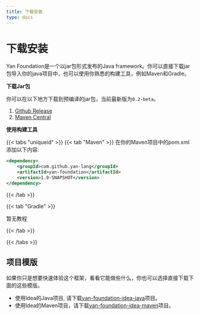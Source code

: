 ```yaml
---
title: 下载安装
type: docs
---
```


# 下载安装

Yan Foundation是一个以jar包形式发布的Java framework。你可以直接下载jar包导入你的java项目中，也可以使用你熟悉的构建工具，例如Maven和Gradle。

**下载Jar包**

你可以在以下地方下载到预编译的jar包，当前最新版为`0.2-beta`。

1. [Github Release]()
2. [Maven Central]()

**使用构建工具**

{{< tabs "uniqueid" >}}
{{< tab "Maven" >}}
在你的Maven项目中的pom.xml添加以下内容:
```xml
<dependency>
    <groupId>com.github.yan-lang</groupId>
    <artifactId>yan-foundation</artifactId>
    <version>1.0-SNAPSHOT</version>
</dependency>
```

{{< /tab >}}

{{< tab "Gradle" >}}

暂无教程

{{< /tab >}}

{{< /tabs >}}

## 项目模版

如果你只是想要快速体验这个框架，看看它能做些什么，你也可以选择直接下载下面的这些模版。

- 使用Idea的Java项目, 请下载[yan-foundation-idea-java]()项目。
- 使用Idea的Maven项目，请下载[yan-foundation-idea-maven]()项目。